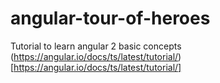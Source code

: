 # angular-tour-of-heroes
Tutorial to learn angular 2 basic concepts
(https://angular.io/docs/ts/latest/tutorial/)[https://angular.io/docs/ts/latest/tutorial/]

